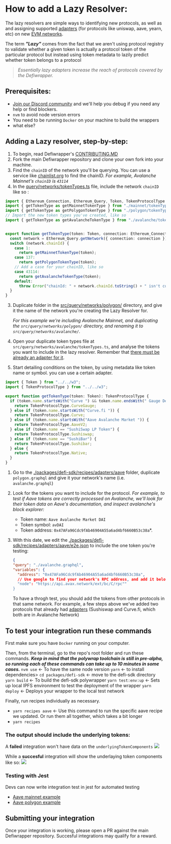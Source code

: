 # How to add a Lazy Resolver:

The lazy resolvers are simple ways to identifying new protocols, as well as and assigning supported [adapters]() (for protocols like uniswap, aave, yearn, etc) on new [EVM networks](). 

The term ***"Lazy"*** comes from the fact that we aren't using protocol registry to validate whether a given token is actually a protocol token of the particular protocol but instead using token metadata to lazily predict whether token belongs to a protocol

> *Essentially lazy adapters increase the reach of protocols covered by the Defiwrapper.*

## Prerequisites:
- [Join our Discord community](https://discord.gg/23BwdKf3Zr) and we'll help you debug if you need any help or find blockers.
- `nvm` to avoid node version errors
- You need to be running `Docker` on your machine to build the wrappers
- what else?

## Adding a Lazy resolver, step-by-step:
1. To begin, read Defiwrapper's [CONTRIBUTING.MD]()
2. Fork the main Defiwrapper repository and clone your own fork into your machine.
3. Find the `chainID` of the network you'll be querying. You can use a service like [chainlist.org](https://chainlist.org/) to find the chainID. *For example, Avalanche Mainnet's `chainID` is `43114`*
4. In the [query/networks/tokenTypes.ts](./packages/defi-sdk/query/networks/tokenTypes.ts) file, include the network `chainID` like so :
```ts
import { Ethereum_Connection, Ethereum_Query, Token, TokenProtocolType } from "../w3";
import { getTokenType as getMainnetTokenType } from "./mainnet/tokenTypes";
import { getTokenType as getPolygonTokenType } from "./polygon/tokenTypes";
// Import the new token types you've created, like so
import { getTokenType as getAvalancheTokenType } from "./avalanche/tokenTypes";


export function getTokenType(token: Token, connection: Ethereum_Connection): TokenProtocolType {
  const network = Ethereum_Query.getNetwork({ connection: connection });
  switch (network.chainId) {
    case 1:
      return getMainnetTokenType(token);
    case 137:
      return getPolygonTokenType(token);
    // Add a case for your chainID, like so
    case 43114:
      return getAvalancheTokenType(token);
    default:
      throw Error("chainId: " + network.chainId.toString() + " isn't currently supported!");
  }
}
```

3. Duplicate folder in the [src/query/networks/polygon/]() directory, and give it the name of the network you're creating the Lazy Resolver for. 

    *For this example we're including Avalanche Mainnet, and duplicating the `src/query/networks/polygon/` directory, and renaming it to `src/query/networks/avalanche/`.*
5. Open your duplicate token types file at `src/query/networks/avalanche/tokenTypes.ts`, and analyse the tokens you want to include in the lazy resolver. Remember that [there must be already an adapter for it](./packages/defi-sdk/src/query/adapters).
7. Start detailing conditions on the token, by using metadata like token name or symbol.  you can use a certain adapter.

```ts
import { Token } from "../../w3";
import { TokenProtocolType } from "../../w3";

export function getTokenType(token: Token): TokenProtocolType {
  if (token.name.startsWith("Curve ") && token.name.endsWith(" Gauge Deposit")) {
    return TokenProtocolType.CurveGauge;
  } else if (token.name.startsWith("Curve.fi ")) {
    return TokenProtocolType.Curve;
  } else if (token.name.startsWith("Aave Avalanche Market ")) {
    return TokenProtocolType.AaveV2;
  } else if (token.name == "SushiSwap LP Token") {
    return TokenProtocolType.Sushiswap;
  } else if (token.name == "SushiBar") {
    return TokenProtocolType.Sushibar;
  } else {
    return TokenProtocolType.Native;
  }
}

```
1. Go to the [./packages/defi-sdk/recipes/adapters/aave](./packages/defi-sdk/recipes/adapters/aave) folder, duplicate `polygon.graphql` and give it your network's name (i.e. `avalanche.graphql`)

2. Look for the tokens you want to include for the protocol. *For example, to test if Aave tokens are correctly processed on Avalanche, we'll look for their token data on Aave's documentation, and inspect avalanche's block explorer:*
   - Token name: `Aave Avalanche Market DAI`
   - Token symbol: `avDAI`
   - Token address: `0x47AFa96Cdc9fAb46904A55a6ad4bf6660B53c38a`*.

3. With this date, we edit the [./packages/defi-sdk/recipes/adapters/aave/e2e.json](./packages/defi-sdk/recipes/adapters/aave/e2e.json) to include the one token you're testing:
    
    ```json
    {
    "query": "./avalanche.graphql",
    "variables": {
      "address": "0x47AFa96Cdc9fAb46904A55a6ad4bf6660B53c38a",
      // Use google to find your network's RPC address, and add it below:
      "node": "https://api.avax.network/ext/bc/C/rpc""
    }
    ``` 
    
    To have a throgh test, you should add the tokens from other protocols in that same network. For example, a few steps above we've added two protocols that already had [adapters](./packages/defi-sdk/recipes/adapters/) (Sushiswap and Curve.fi, which both are in Avalanche Network)


## To test your integration run these commands
First make sure you have `Docker` running on your computer.

Then, from the terminal, go to the repo's root folder and run these commands. 
***Keep in mind that the polywrap toolchain is still in pre-alpha, so running each of these commands can take up to 10 minutes in some cases.***
`nvm use` <- To have the same node version
`yarn` <- to install dependencies>
`cd packages/defi-sdk` <- move to the defi-sdk directory
`yarn build` <- To build the defi-sdk polywrapper 
`yarn test:env:up` <- Sets up local IPFS environment to test the deployment of the wrapper
`yarn deploy` <- Deploys your wrapper to the local test network

Finally, run recipes individually as necessary.
 - `yarn recipes aave` <- Use this command to run the specific aave recipe we updated.
Or run them all together, which takes a bit longer
 - `yarn recipes`

### **The output should include the underlying tokens:**
A **failed** integration won't have data on the `underlyingTokenComponents`
![](https://i.imgur.com/anxtAdm.png)

While a **succesful** integration will show the underlaying token components like so:
![](https://i.imgur.com/rPO2rFT.png)

### Testing with Jest
Devs can now write integration test in jest for automated testing 
- [Aave mainnet example](https://github.com/Niraj-Kamdar/defiwrapper/blob/main/packages/defi-sdk/src/__tests__/e2e/mainnet.spec.ts#L51)
- [Aave polygon example](https://github.com/Niraj-Kamdar/defiwrapper/blob/main/packages/defi-sdk/src/__tests__/e2e/polygon.spec.ts#L51)


## Submitting your integration

Once your integration is working, please open a PR against the main Defiwrapper repository. Succesful integrations may qualify for a reward. 